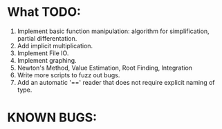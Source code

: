 # What TODO:

1. Implement basic function manipulation: algorithm for simplification, partial differentation.
2. Add implicit multiplication.
3. Implement File IO.
4. Implement graphing.
5. Newton's Method, Value Estimation, Root Finding, Integration
6. Write more scripts to fuzz out bugs.
7. Add an automatic '==' reader that does not require explicit naming of type.

# KNOWN BUGS:



